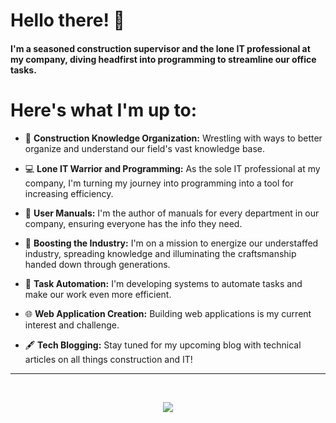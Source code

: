 # Hello there! 👋 

#### I'm a seasoned construction supervisor and the lone IT professional at my company, diving headfirst into programming to streamline our office tasks.

# Here's what I'm up to:
- 🔨 **Construction Knowledge Organization:** Wrestling with ways to better organize and understand our field's vast knowledge base.
  
- 💻 **Lone IT Warrior and Programming:** As the sole IT professional at my company, I'm turning my journey into programming into a tool for increasing efficiency.
- 📘 **User Manuals:** I'm the author of manuals for every department in our company, ensuring everyone has the info they need.
- 🚀 **Boosting the Industry:** I'm on a mission to energize our understaffed industry, spreading knowledge and illuminating the craftsmanship handed down through generations.
- 🤖 **Task Automation:** I'm developing systems to automate tasks and make our work even more efficient.
- 🌐 **Web Application Creation:** Building web applications is my current interest and challenge.
- 🖋 **Tech Blogging:** Stay tuned for my upcoming blog with technical articles on all things construction and IT!

***

<br />
<p align="center">
    <img src="https://skillicons.dev/icons?i=devto,arduino,figma,svelte,nextjs,ts,python,flask,flutter,cloudflare,linux" />
  </a>
</p>
